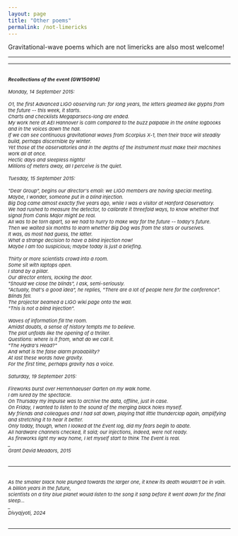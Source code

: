 ```yaml
---
layout: page
title: "Other poems"
permalink: /not-limericks
---
```



<p>Gravitational-wave poems which are not limericks are also most welcome!</p>

<hr>
<hr>

<p style="font-size:11px" style="color:#3A003A;"><br><i>
<b>Recollections of the event (GW150914)</b><br>
<br>
Monday, 14 September 2015:<br>
<br>
O1, the first Advanced LIGO observing run: for long years, the letters gleamed like glyphs from the future -- this week, it starts.<br>
Charts and checklists Megaparsecs-long are ended.<br>
My work here at AEI Hannover is calm compared to the buzz palpable in the online logbooks and in the voices down the hall.<br>
If we can see continuous gravitational waves from Scorpius X-1, then their trace will steadily build, perhaps discernible by winter.<br>
Yet those at the observatories and in the depths of the instrument must make their machines work all at once.<br>
Hectic days and sleepless nights!<br>
Millions of meters away, all I perceive is the quiet.<br>
<br>
Tuesday, 15 September 2015:<br>
<br>
"Dear Group", begins our director's email: we LIGO members are having special meeting.<br>
Maybe, I wonder, someone put in a blind injection.<br>
Big Dog came almost exactly five years ago, while I was a visitor at Hanford Observatory.<br>
We had rushed to measure the detector, to calibrate it threefold ways, to know whether that signal from Canis Major might be real.<br>
All was to be torn apart, so we had to hurry to make way for the future -- today's future.<br>
Then we waited six months to learn whether Big Dog was from the stars or ourselves.<br>
It was, as most had guess, the latter.<br>
What a strange decision to have a blind injection now!<br>
Maybe I am too suspicious; maybe today is just a briefing.<br>
<br>
Thirty or more scientists crowd into a room.<br>
Some sit with laptops open.<br>
I stand by a pillar.<br>
Our director enters, locking the door.<br>
"Should we close the blinds", I ask, semi-seriously.<br>
"Actually, that's a good idea", he replies, "There are a lot of people here for the conference".<br>
Blinds fell.<br>
The projector beamed a LIGO wiki page onto the wall.<br>
"This is not a blind injection".<br>
<br>
Waves of information fill the room.<br>
Amidst doubts, a sense of history tempts me to believe.<br>
The plot unfolds like the opening of a thriller.<br>
Questions: where is it from, what do we call it.<br>
"The Hydra's Head?"<br>
And what is the false alarm probability?<br>
At last these words have gravity.<br>
For the first time, perhaps gravity has a voice.<br>
<br>
Saturday, 19 September 2015:<br>
<br>
Fireworks burst over Herrenhaeuser Garten on my walk home.<br>
I am lured by the spectacle.<br>
On Thursday my impulse was to archive the data, offline, just in case.<br>
On Friday, I wanted to listen to the sound of the merging black holes myself.<br>
My friends and colleagues and I had sat down, playing that little thunderclap again, amplifying and stretching it to hear it better.<br>
Only today, though, when I looked at the Event log, did my fears begin to abate.<br>
All hardware channels checked, it said; our injections, indeed, were not ready.<br>
As fireworks light my way home, I let myself start to think The Event is real.<br>
  _ <br>
Grant David Meadors, 2015<br></i>
<br>
</p>

<hr>

<p style="font-size:11px" style="color:#3A003A;"><br><i>
As the smaller black hole plunged towards the larger one, it knew its death wouldn’t be in vain.<br>
A billion years in the future,<br>
scientists on a tiny blue planet would listen to the song it sang before it went down for the final sleep...<br>
  _ <br>
Divyajyoti, 2024<br></i>
<br>
</p>

<hr>




